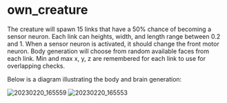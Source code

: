 # own_creature
 
The creature will spawn 15 links that have a 50% chance of becoming a sensor neuron. Each link can heights, width, and length range between 0.2 and 1. When a sensor neuron is activated, it should change the front motor neuron. Body generation will choose from random available faces from each link. Min and max x, y, z are remembered for each link to use for overlapping checks.

Below is a diagram illustrating the body and brain generation:

![20230220_165559](https://user-images.githubusercontent.com/67875325/220210109-d398300a-d719-4912-912c-bbaca28213d5.jpg)
![20230220_165553](https://user-images.githubusercontent.com/67875325/220210138-b6a3ac0f-c5f9-4b1d-8bbd-78d5270a3244.jpg)
